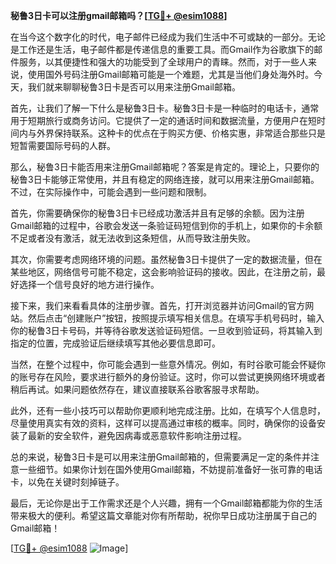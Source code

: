 **秘鲁3日卡可以注册gmail邮箱吗？[[TG💪+ @esim1088](https://t.me/s/esim1088)]**

在当今这个数字化的时代，电子邮件已经成为我们生活中不可或缺的一部分。无论是工作还是生活，电子邮件都是传递信息的重要工具。而Gmail作为谷歌旗下的邮件服务，以其便捷性和强大的功能受到了全球用户的青睐。然而，对于一些人来说，使用国外号码注册Gmail邮箱可能是一个难题，尤其是当他们身处海外时。今天，我们就来聊聊秘鲁3日卡是否可以用来注册Gmail邮箱。

首先，让我们了解一下什么是秘鲁3日卡。秘鲁3日卡是一种临时的电话卡，通常用于短期旅行或商务访问。它提供了一定的通话时间和数据流量，方便用户在短时间内与外界保持联系。这种卡的优点在于购买方便、价格实惠，非常适合那些只是短暂需要国际号码的人群。

那么，秘鲁3日卡能否用来注册Gmail邮箱呢？答案是肯定的。理论上，只要你的秘鲁3日卡能够正常使用，并且有稳定的网络连接，就可以用来注册Gmail邮箱。不过，在实际操作中，可能会遇到一些问题和限制。

首先，你需要确保你的秘鲁3日卡已经成功激活并且有足够的余额。因为注册Gmail邮箱的过程中，谷歌会发送一条验证码短信到你的手机上，如果你的卡余额不足或者没有激活，就无法收到这条短信，从而导致注册失败。

其次，你需要考虑网络环境的问题。虽然秘鲁3日卡提供了一定的数据流量，但在某些地区，网络信号可能不稳定，这会影响验证码的接收。因此，在注册之前，最好选择一个信号良好的地方进行操作。

接下来，我们来看看具体的注册步骤。首先，打开浏览器并访问Gmail的官方网站。然后点击“创建账户”按钮，按照提示填写相关信息。在填写手机号码时，输入你的秘鲁3日卡号码，并等待谷歌发送验证码短信。一旦收到验证码，将其输入到指定的位置，完成验证后继续填写其他必要信息即可。

当然，在整个过程中，你可能会遇到一些意外情况。例如，有时谷歌可能会怀疑你的账号存在风险，要求进行额外的身份验证。这时，你可以尝试更换网络环境或者稍后再试。如果问题依然存在，建议直接联系谷歌客服寻求帮助。

此外，还有一些小技巧可以帮助你更顺利地完成注册。比如，在填写个人信息时，尽量使用真实有效的资料，这样可以提高通过审核的概率。同时，确保你的设备安装了最新的安全软件，避免因病毒或恶意软件影响注册过程。

总的来说，秘鲁3日卡是可以用来注册Gmail邮箱的，但需要满足一定的条件并注意一些细节。如果你计划在国外使用Gmail邮箱，不妨提前准备好一张可靠的电话卡，以免在关键时刻掉链子。

最后，无论你是出于工作需求还是个人兴趣，拥有一个Gmail邮箱都能为你的生活带来极大的便利。希望这篇文章能对你有所帮助，祝你早日成功注册属于自己的Gmail邮箱！

[[TG💪+ @esim1088](https://t.me/s/esim1088) ![Image](https://i.postimg.cc/4NQfJmqS/Snipaste-2025-05-13-00-14-12.png)]